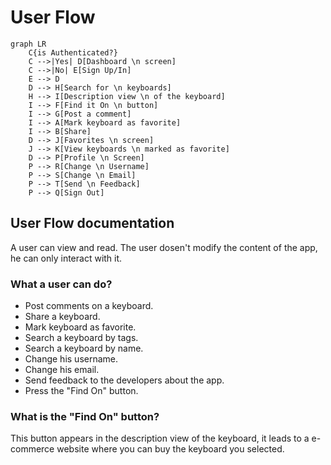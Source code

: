# User Flow
```mermaid
graph LR
    C{is Authenticated?}
    C -->|Yes| D[Dashboard \n screen]
    C -->|No| E[Sign Up/In]
    E --> D
    D --> H[Search for \n keyboards]
    H --> I[Description view \n of the keyboard]
    I --> F[Find it On \n button]
    I --> G[Post a comment]
    I --> A[Mark keyboard as favorite]
    I --> B[Share]
    D --> J[Favorites \n screen]
    J --> K[View keyboards \n marked as favorite]
    D --> P[Profile \n Screen]
    P --> R[Change \n Username]
    P --> S[Change \n Email]
    P --> T[Send \n Feedback]
    P --> Q[Sign Out]
```

## User Flow documentation
A user can view and read. The user dosen't modify the content of the app, he can only interact with it.

### What a user can do?
* Post comments on a keyboard.
* Share a keyboard.
* Mark keyboard as favorite.
* Search a keyboard by tags.
* Search a keyboard by name.
* Change his username.
* Change his email.
* Send feedback to the developers about the app.
* Press the "Find On" button.

### What is the "Find On" button?
This button appears in the description view of the keyboard, it leads to a e-commerce website where you can buy the keyboard you selected.
